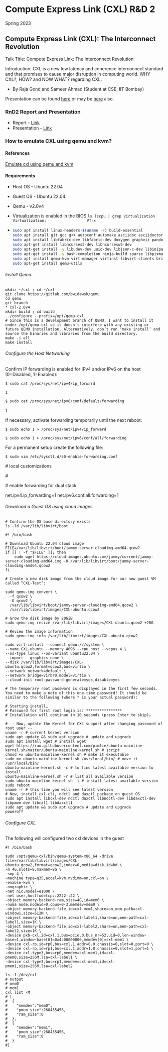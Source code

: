 # Compute Express Link (CXL) R&D 2
Spring 2023

## Compute Express Link (CXL): The Interconnect Revolution
Talk Title: Compute Express Link: The Interconnect Revolution

Introduction: CXL is a new low latency and coherence interconnect standard and that promises to
cause major disruption in computing world. WHY CXL?, HOW? and NOW WHAT? regarding CXL.
- By Raja Gond and Sameer Ahmad (Student at CSE, IIT Bombay)

Presentation can be found [here](docs/cxl_talk.pdf) or may be [here](https://docs.google.com/presentation/d/1V5IIIIfu82-IV3CvjJevFOEz2vnPA4-doTfuw6IyYsY/edit?usp=sharing) also.

### RnD2 Report and Presentation
- Report - [Link](docs/190050096_rnd2_report.pdf)
- Presentation - [Link](docs/emucxl_presentation.pdf)

### How to emulate CXL using qemu and kvm?

#### References

[Emulate cxl using qemu and kvm](https://stevescargall.com/2022/01/20/how-to-emulate-cxl-devices-using-kvm-and-qemu/)

#### Requirements

- Host OS - Ubuntu 22.04
- Guest OS - Ubuntu 22.04
- Qemu - v2.0v4
- Virtualization is enabled in the BIOS
  `ls lscpu | grep
   Virtualization Virtualization:                  VT-x`

- ```bash
  sudo apt install linux-headers-$(uname -r) build-essential
  sudo apt install git gcc g++ autoconf automake asciidoc asciidoctor xmlto libtool pkg-config libglib2.0-dev
  sudo apt install libfabric-dev libfabric-dev doxygen graphviz pandoc libkmod-dev kmod
  sudo apt-get install libncurses5-dev libncursesw5-dev
  sudo apt-get install -y libudev-dev uuid-dev libjson-c-dev libiniparser-dev libkeyutils-dev
  sudo apt-get install -y bash-completion ninja-build sparse libpixman-1-dev
  sudo apt install qemu-kvm virt-manager virtinst libvirt-clients bridge-utils libvirt-daemon-system cloud-init genisoimage
  sudo apt-get install qemu-utils
  ```

###### Install Qemu

```shell
mkdir ~/cxl ; cd ~/cxl
git clone https://gitlab.com/bwidawsk/qemu
cd qemu
git branch 
* cxl-2.0v4
mkdir build ; cd build
../configure --prefix=/opt/qemu-cxl
# Since this is a development branch of QEMU, I want to install it under /opt/qemu-cxl so it doesn’t interfere with any existing or future QEMU installation. Alternatively, don’t run ‘make install’ and source the binaries and libraries from the build directory.
make -j all
make install
```

###### Configure the Host Networking

Confirm IP forwarding is enabled for IPv4 and/or IPv6 on the host (0=Disabled, 1=Enabled):

`$ sudo cat /proc/sys/net/ipv4/ip_forward`

`1`

`$ sudo cat /proc/sys/net/ipv6/conf/default/forwarding`

1

If necessary, activate forwarding temporarily until the next reboot:

`$ sudo echo 1 > /proc/sys/net/ipv4/ip_forward`

`$ sudo echo 1 > /proc/sys/net/ipv6/conf/all/forwarding`

For a permanent setup create the following file:

`$ sudo vim /etc/sysctl.d/50-enable-forwarding.conf`

\# local customizations

\#

\# enable forwarding for dual stack

net.ipv4.ip_forwarding=1
net.ipv6.conf.all.forwarding=1

###### Download a Guest OS using cloud images

```shell
# Confirm the OS base directory exists
ls -ld /var/lib/libvirt/boot

#! /bin/bash

# Download Ubuntu 22.04 cloud image
FILE=/var/lib/libvirt/boot/jammy-server-cloudimg-amd64.qcow2
if [[ ! -f "$FILE" ]]; then
    sudo wget https://cloud-images.ubuntu.com/jammy/current/jammy-server-cloudimg-amd64.img -O /var/lib/libvirt/boot/jammy-server-cloudimg-amd64.qcow2
fi

# Create a new disk image from the cloud image for our new guest VM called “CXL-Test”:

sudo qemu-img convert \
  -f qcow2 \
  -O qcow2 \
  /var/lib/libvirt/boot/jammy-server-cloudimg-amd64.qcow2 \
  /var/lib/libvirt/images/CXL-ubuntu.qcow2

# Grow the disk image by 20GiB
sudo qemu-img resize /var/lib/libvirt/images/CXL-ubuntu.qcow2 +20G

# Review the image information 
sudo qemu-img info /var/lib/libvirt/images/CXL-ubuntu.qcow2

sudo virt-install --connect qemu:///system \
--name CXL-ubuntu --memory 4096 --cpu host --vcpus 4 \
--os-type linux --os-variant ubuntu22.04 \
--import --graphics none \
--disk /var/lib/libvirt/images/CXL-ubuntu.qcow2,format=qcow2,bus=virtio \
--network network=default \
--network bridge=virbr0,model=virtio \
--cloud-init root-password-generate=yes,disable=yes

# The temporary root password is displayed in the first few seconds. You need to make a note of this one-time password! It should be similar to the following (where * is your actual password):

# Starting install…
# Password for first root login is: ****************
# Installation will continue in 10 seconds (press Enter to skip)…

# -- Now, update the Kernel for CXL support after changing password of root user --
uname -r # current kernel version
sudo apt update && sudo apt upgrade # update and upgrade
sudo apt install wget # install wget
wget https://raw.githubusercontent.com/pimlie/ubuntu-mainline-kernel.sh/master/ubuntu-mainline-kernel.sh # script
chmod +x ubuntu-mainline-kernel.sh # make it executable
sudo mv ubuntu-mainline-kernel.sh /usr/local/bin/ # move it /usr/local/bin/
ubuntu-mainline-kernel.sh -c # to find latest available version to install
ubuntu-mainline-kernel.sh -r # list all available version
sudo ubuntu-mainline-kernel.sh -i # install latest available version
sudo reboot
uname -r # this time you will see latest version
# Now, install cxl-cli, ndctl and daxctl package on guest OS
sudo apt install libcxl-dev ndctl daxctl libndctl-dev libdaxctl-dev libpmem-dev libcxl1 libdaxctl1
sudo apt update && sudo apt upgrade # update and upgrade
poweroff
```

###### Configure CXL

The following will configured two cxl devices in the guest

```shell
#! /bin/bash

sudo /opt/qemu-cxl/bin/qemu-system-x86_64 -drive file=/var/lib/libvirt/images/CXL-ubuntu.qcow2,format=qcow2,index=0,media=disk,id=hd \
-m 4G,slots=8,maxmem=8G \
-smp 4 \
-machine type=q35,accel=kvm,nvdimm=on,cxl=on \
-enable-kvm \
-nographic \
-net nic,model=e1000 \
-net user,hostfwd=tcp::2222-:22 \
-object memory-backend-ram,size=4G,id=mem0 \
-numa node,nodeid=0,cpus=0-3,memdev=mem0 \
-object memory-backend-file,id=cxl-mem1,share=on,mem-path=cxl-window1,size=512M \
-object memory-backend-file,id=cxl-label1,share=on,mem-path=cxl-label1,size=1K \
-object memory-backend-file,id=cxl-label2,share=on,mem-path=cxl-label2,size=1K \
-device pxb-cxl,id=cxl.1,bus=pcie.0,bus_nr=52,uid=0,len-window-base=1,window-base[0]=0x4c00000000,memdev[0]=cxl-mem1 \
-device cxl-rp,id=rp0,bus=cxl.1,addr=0.0,chassis=0,slot=0,port=0 \
-device cxl-rp,id=rp1,bus=cxl.1,addr=1.0,chassis=0,slot=1,port=1 \
-device cxl-type3,bus=rp0,memdev=cxl-mem1,id=cxl-pmem0,size=256M,lsa=cxl-label1 \
-device cxl-type3,bus=rp1,memdev=cxl-mem1,id=cxl-pmem1,size=256M,lsa=cxl-label2

ls -1 /dev/cxl
# output
# mem0
# mem1
cxl list -M
# [
#  {
#    "memdev":"mem0",
#    "pmem_size":268435456,
#    "ram_size":0
#  },
#  {
#    "memdev":"mem1",
#    "pmem_size":268435456,
#    "ram_size":0
#  }
#]
```